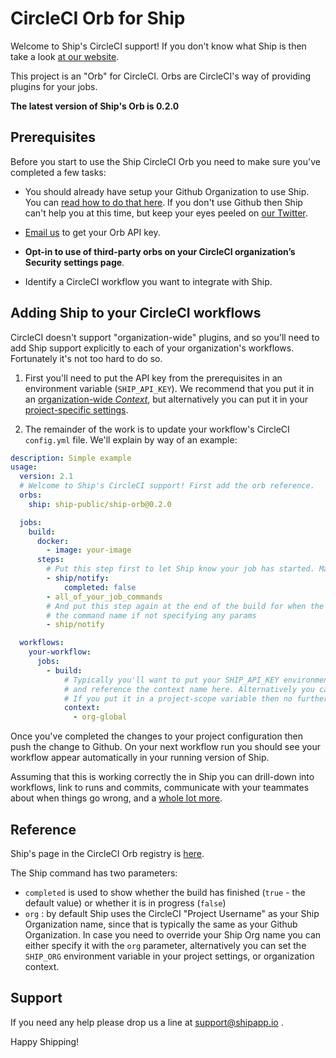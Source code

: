 # CircleCI Orb for Ship

Welcome to Ship's CircleCI support! If you don't know what Ship is then take a look [at our website](https://www.shipapp.io/).

This project is an "Orb" for CircleCI. Orbs are CircleCI's way of providing plugins for your jobs.

**The latest version of Ship's Orb is 0.2.0**

## Prerequisites

Before you start to use the Ship CircleCI Orb you need to make sure you've completed a few tasks:

* You should already have setup your Github Organization to use Ship. You can [read how to do that here](https://www.shipapp.io/user-guide/#github).
  If you don't use Github then Ship can't help you at this time, but keep your eyes peeled 
  on [our Twitter](https://twitter.com/shipapp_).
 
* [Email us](mailto:hello@shipapp.io) to get your Orb API key.

* **Opt-in to use of third-party orbs on your CircleCI organization’s Security settings page**. 

* Identify a CircleCI workflow you want to integrate with Ship.

## Adding Ship to your CircleCI workflows

CircleCI doesn't support "organization-wide" plugins, and so you'll need to add Ship support explicitly
to each of your organization's workflows. Fortunately it's not too hard to do so.

1. First you'll need to put the API key from the prerequisites in an environment variable (`SHIP_API_KEY`). We recommend that 
you put it in an [organization-wide _Context_](https://circleci.com/docs/2.0/contexts/), but alternatively
   you can put it in your [project-specific settings](https://circleci.com/docs/2.0/env-vars/#setting-an-environment-variable-in-a-project).
   
1. The remainder of the work is to update your workflow's CircleCI `config.yml` file. We'll explain by way of an example:

```yaml
description: Simple example
usage:
  version: 2.1
  # Welcome to Ship's CircleCI support! First add the orb reference.
  orbs:
    ship: ship-public/ship-orb@0.2.0

  jobs:
    build:
      docker:
        - image: your-image
      steps:
        # Put this step first to let Ship know your job has started. Make sure to set the "completed" flag to false
        - ship/notify:
            completed: false
        - all_of_your_job_commands
        # And put this step again at the end of the build for when the run is complete - note no ':' at the end of 
        # the command name if not specifying any params
        - ship/notify

  workflows:
    your-workflow:
      jobs:
        - build:
            # Typically you'll want to put your SHIP_API_KEY environment variable in a CircleCI Context,
            # and reference the context name here. Alternatively you can use a project-scope environment variable.
            # If you put it in a project-scope variable then no further change is needed to your project config file.
            context:
              - org-global
```

Once you've completed the changes to your project configuration then push the change to Github. On your next 
workflow run you should see your workflow appear automatically in your running version of Ship.

Assuming that this is working correctly the in Ship you can drill-down into workflows, link to runs and commits, 
communicate with your teammates about when things go wrong, and a [whole lot more](https://www.shipapp.io/features).

## Reference

Ship's page in the CircleCI Orb registry is [here](https://circleci.com/developer/orbs/orb/ship-public/ship-orb).

The Ship command has two parameters:

* `completed` is used to show whether the build has finished (`true` - the default value) or whether it is in
  progress (`false`)
* `org` : by default Ship uses the CircleCI "Project Username" as your Ship Organization name,
  since that is typically the same as your Github Organization. In case you need to override
  your Ship Org name you can either specify it with the `org` parameter, alternatively
  you can set the `SHIP_ORG` environment variable in your project settings, or organization context.

## Support

If you need any help please drop us a line at [support@shipapp.io](mailto:support@shipapp.io) .

Happy Shipping!
